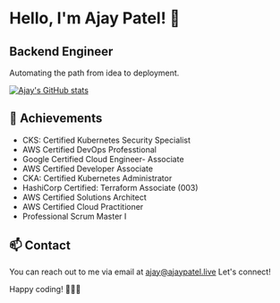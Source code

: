 # Hello, I'm Ajay Patel! 👋

## Backend Engineer

Automating the path from idea to deployment.

[![Ajay's GitHub stats](https://github-readme-stats.vercel.app/api?username=patelajay745&theme=vue)](https://github.com/patelajay745/github-readme-stats)

## 🌟 Achievements

- CKS: Certified Kubernetes Security Specialist
- AWS Certified DevOps Professtional
- Google Certified Cloud Engineer- Associate
- AWS Certified Developer Associate
- CKA: Certified Kubernetes Administrator
- HashiCorp Certified: Terraform Associate (003)
- AWS Certified Solutions Architect
- AWS Certified Cloud Practitioner
- Professional Scrum Master I

## 📫 Contact

You can reach out to me via email at ajay@ajaypatel.live Let's connect!

Happy coding! 🚀👨‍💻
